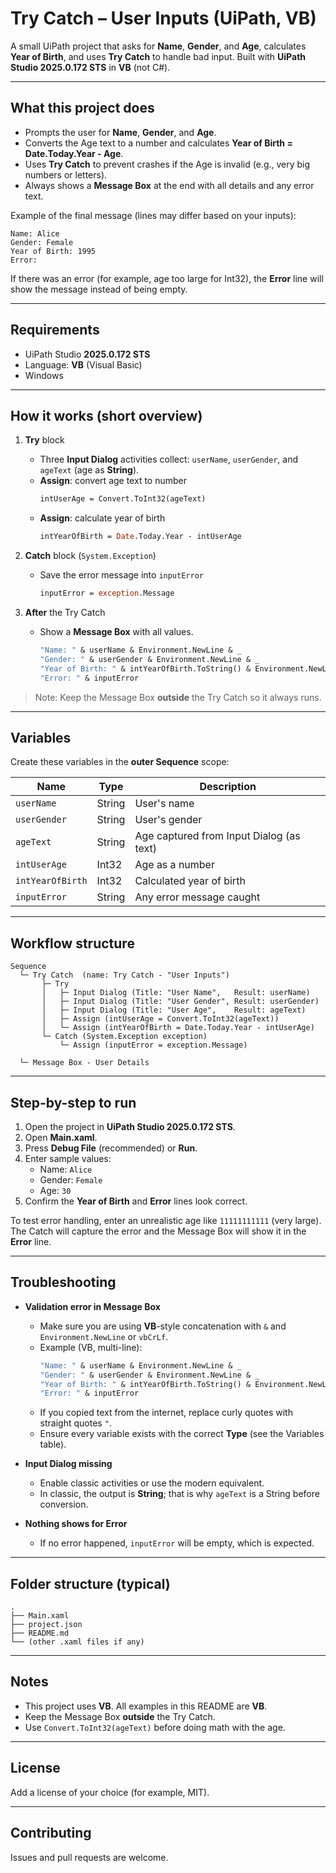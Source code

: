# Try Catch – User Inputs (UiPath, VB)

A small UiPath project that asks for **Name**, **Gender**, and **Age**, calculates **Year of Birth**, and uses **Try Catch** to handle bad input. Built with **UiPath Studio 2025.0.172 STS** in **VB** (not C#).

---

## What this project does

- Prompts the user for **Name**, **Gender**, and **Age**.
- Converts the Age text to a number and calculates **Year of Birth = Date.Today.Year - Age**.
- Uses **Try Catch** to prevent crashes if the Age is invalid (e.g., very big numbers or letters).
- Always shows a **Message Box** at the end with all details and any error text.

Example of the final message (lines may differ based on your inputs):

```
Name: Alice
Gender: Female
Year of Birth: 1995
Error: 
```

If there was an error (for example, age too large for Int32), the **Error** line will show the message instead of being empty.

---

## Requirements

- UiPath Studio **2025.0.172 STS**
- Language: **VB** (Visual Basic)
- Windows

---

## How it works (short overview)

1. **Try** block
   - Three **Input Dialog** activities collect: `userName`, `userGender`, and `ageText` (age as **String**).
   - **Assign**: convert age text to number  
     ```vb
     intUserAge = Convert.ToInt32(ageText)
     ```
   - **Assign**: calculate year of birth  
     ```vb
     intYearOfBirth = Date.Today.Year - intUserAge
     ```

2. **Catch** block (`System.Exception`)
   - Save the error message into `inputError`  
     ```vb
     inputError = exception.Message
     ```

3. **After** the Try Catch
   - Show a **Message Box** with all values.  
     ```vb
     "Name: " & userName & Environment.NewLine & _
     "Gender: " & userGender & Environment.NewLine & _
     "Year of Birth: " & intYearOfBirth.ToString() & Environment.NewLine & _
     "Error: " & inputError
     ```

> Note: Keep the Message Box **outside** the Try Catch so it always runs.

---

## Variables

Create these variables in the **outer Sequence** scope:

| Name            | Type   | Description                                  |
|-----------------|--------|----------------------------------------------|
| `userName`      | String | User's name                                   |
| `userGender`    | String | User's gender                                 |
| `ageText`       | String | Age captured from Input Dialog (as text)      |
| `intUserAge`    | Int32  | Age as a number                               |
| `intYearOfBirth`| Int32  | Calculated year of birth                      |
| `inputError`    | String | Any error message caught                      |

---

## Workflow structure

```
Sequence
  └─ Try Catch  (name: Try Catch - "User Inputs")
       ├─ Try
       │   ├─ Input Dialog (Title: "User Name",   Result: userName)
       │   ├─ Input Dialog (Title: "User Gender", Result: userGender)
       │   ├─ Input Dialog (Title: "User Age",    Result: ageText)
       │   ├─ Assign (intUserAge = Convert.ToInt32(ageText))
       │   └─ Assign (intYearOfBirth = Date.Today.Year - intUserAge)
       └─ Catch (System.Exception exception)
           └─ Assign (inputError = exception.Message)

  └─ Message Box - User Details
```

---

## Step-by-step to run

1. Open the project in **UiPath Studio 2025.0.172 STS**.
2. Open **Main.xaml**.
3. Press **Debug File** (recommended) or **Run**.
4. Enter sample values:
   - Name: `Alice`
   - Gender: `Female`
   - Age: `30`
5. Confirm the **Year of Birth** and **Error** lines look correct.

To test error handling, enter an unrealistic age like `11111111111` (very large). The Catch will capture the error and the Message Box will show it in the **Error** line.

---

## Troubleshooting

- **Validation error in Message Box**  
  - Make sure you are using **VB**-style concatenation with `&` and `Environment.NewLine` or `vbCrLf`.
  - Example (VB, multi-line):  
    ```vb
    "Name: " & userName & Environment.NewLine & _
    "Gender: " & userGender & Environment.NewLine & _
    "Year of Birth: " & intYearOfBirth.ToString() & Environment.NewLine & _
    "Error: " & inputError
    ```
  - If you copied text from the internet, replace curly quotes with straight quotes `"`.
  - Ensure every variable exists with the correct **Type** (see the Variables table).

- **Input Dialog missing**  
  - Enable classic activities or use the modern equivalent.  
  - In classic, the output is **String**; that is why `ageText` is a String before conversion.

- **Nothing shows for Error**  
  - If no error happened, `inputError` will be empty, which is expected.

---

## Folder structure (typical)

```
.
├── Main.xaml
├── project.json
├── README.md
└── (other .xaml files if any)
```

---

## Notes

- This project uses **VB**. All examples in this README are **VB**.
- Keep the Message Box **outside** the Try Catch.
- Use `Convert.ToInt32(ageText)` before doing math with the age.

---

## License

Add a license of your choice (for example, MIT).

---

## Contributing

Issues and pull requests are welcome.
